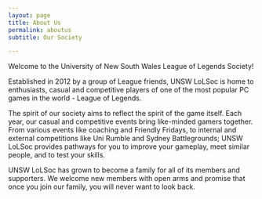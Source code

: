 ```yaml
---
layout: page
title: About Us
permalink: aboutus
subtitle: Our Society

---
```

Welcome to the University of New South Wales League of Legends Society!

Established in 2012 by a group of League friends, UNSW LoLSoc is home to enthusiasts, casual and competitive players of one of the most popular PC games in the world - League of Legends.

The spirit of our society aims to reflect the spirit of the game itself. Each year, our casual and competitive events bring like-minded gamers together. From various events like coaching and Friendly Fridays, to internal and external competitions like Uni Rumble and Sydney Battlegrounds; UNSW LoLSoc provides pathways for you to improve your gameplay, meet similar people, and to test your skills.

UNSW LoLSoc has grown to become a family for all of its members and supporters. We welcome new members with open arms and promise that once you join our family, you will never want to look back.
